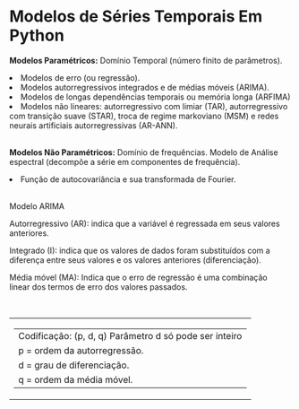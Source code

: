 # Modelos de Séries Temporais Em Python

<p><B>Modelos Paramétricos:</B> Domínio Temporal (número finito de parâmetros).</p>
<uo>
  <li>Modelos de erro (ou regressão).</li>
  <li>Modelos autorregressivos integrados e de médias móveis (ARIMA).</li>
  <li>Modelos de longas dependências temporais ou memória longa (ARFIMA)</li>
  <li>Modelos não lineares: autorregressivo com limiar (TAR), autorregressivo com transição suave (STAR), troca de regime markoviano (MSM) e redes neurais artificiais autorregressivas (AR-ANN).</li>  
</uo>
<BR>
<p><B>Modelos Não Paramétricos:</B> Domínio de frequências. Modelo de Análise espectral (decompõe a série em componentes de frequência).</p>
<uo>
  <li>Função de autocovariância e sua transformada de Fourier.</li>
</uo>
<BR>
<p>Modelo ARIMA</p>
<p>Autorregressivo (AR): indica que a variável é regressada em seus valores anteriores.</p>
<p>Integrado (I): indica que os valores de dados foram substituídos com a diferença entre seus valores e os valores anteriores (diferenciação).</p>
 <p>Média móvel (MA): Indica que o erro de regressão é uma combinação linear dos termos de erro dos valores passados.</p>
<BR>
<table>
  <tr>
    <td>
      <table>
        <tr>
          <td>Codificação: (p, d, q) Parâmetro d só pode ser inteiro</td>
        </tr>
        <tr>
          <td>p = ordem da autorregressão.</td>
        </tr>
        <tr>
          <td>d = grau de diferenciação.</td>
        </tr>
        <tr>
          <td>q = ordem da média móvel.</td>
        </tr>
    </td>
  </tr>
</table>
